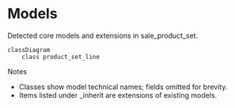 # Models

Detected core models and extensions in sale_product_set.

```mermaid
classDiagram
    class product_set_line
```

Notes
- Classes show model technical names; fields omitted for brevity.
- Items listed under _inherit are extensions of existing models.
